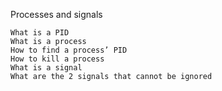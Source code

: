 Processes and signals

	What is a PID
	What is a process
	How to find a process’ PID
	How to kill a process
	What is a signal
	What are the 2 signals that cannot be ignored
